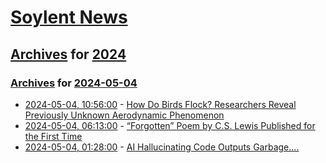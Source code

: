 # [Soylent News](../../../README.md)

## [Archives](../../index.md) for [2024](../index.md)

### [Archives](../../index.md) for [2024-05-04](index.md)

* [2024-05-04, 10:56:00](https://soylentnews.org/article.pl?sid=24/05/03/0058249&from=rss) - [How Do Birds Flock? Researchers Reveal Previously Unknown Aerodynamic Phenomenon](https://soylentnews.org/article.pl?sid=24/05/03/0058249&from=rss)
* [2024-05-04, 06:13:00](https://soylentnews.org/article.pl?sid=24/05/03/0054214&from=rss) - [“Forgotten” Poem by C.S. Lewis Published for the First Time](https://soylentnews.org/article.pl?sid=24/05/03/0054214&from=rss)
* [2024-05-04, 01:28:00](https://soylentnews.org/article.pl?sid=24/05/02/1550259&from=rss) - [AI Hallucinating Code Outputs Garbage....](https://soylentnews.org/article.pl?sid=24/05/02/1550259&from=rss)
